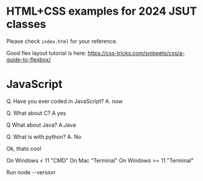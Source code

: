 # HTML+CSS examples for 2024 JSUT classes

Please check `index.html` for your reference. 

Good flex layout tutorial is here: https://css-tricks.com/snippets/css/a-guide-to-flexbox/


# JavaScript

Q. Have you ever coded in JavaScript?
A. now

Q. What about C?
A yes

Q What about Java?
A.Java

Q. What is with python?
A. No

Ok, thats cool

On Windows < 11 "CMD" 
On Mac "Terminal"
On Windows >= 11 "Terminal"

Run 
node --version

